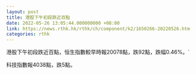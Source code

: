 ```yaml
---
layout: post
title: 港股下午初段跌近百點
date: 2022-05-26 13:05:44.000000000 +08:00
link: https://news.rthk.hk/rthk/ch/component/k2/1650266-20220526.htm
categories: rthk
---
```


港股下午初段跌近百點，恒生指數較早時報20078點，跌92點，跌幅0.46%。`

科技指數報4038點，跌5點。
